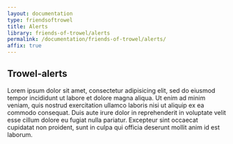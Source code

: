```yaml
---
layout: documentation
type: friendsoftrowel
title: Alerts
library: friends-of-trowel/alerts
permalink: /documentation/friends-of-trowel/alerts/
affix: true
---
```


##  Trowel-alerts

Lorem ipsum dolor sit amet, consectetur adipisicing elit, sed do eiusmod tempor incididunt ut labore et dolore magna aliqua. Ut enim ad minim veniam, quis nostrud exercitation ullamco laboris nisi ut aliquip ex ea commodo consequat. Duis aute irure dolor in reprehenderit in voluptate velit esse cillum dolore eu fugiat nulla pariatur. Excepteur sint occaecat cupidatat non proident, sunt in culpa qui officia deserunt mollit anim id est laborum.